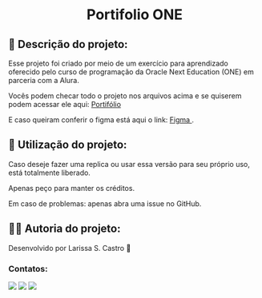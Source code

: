 <h1 align = center> Portifolio ONE </h1>

<h2> 📄 Descrição do projeto: </h2>

<p> Esse projeto foi criado por meio de um exercício para aprendizado oferecido pelo curso de programação da Oracle Next Education (ONE) em parceria com a Alura. </p>
<p> Vocês podem checar todo o projeto nos arquivos acima e se quiserem podem acessar ele aqui: <a href = "https://portifolio-one-larissa.vercel.app/"> Portifólio </a> </p>
<p> E caso queiram conferir o figma está aqui o link: <a href = "https://www.figma.com/design/mI98K8aPVuYXjj2ECSgUmg/Portif%C3%B3lio-ONE?node-id=10-49&t=Au1eExTsr8LO2Gcb-0"> Figma </a>.


<h2> 🤝 Utilização do projeto: </h2>

<p> Caso deseje fazer uma replica ou usar essa versão para seu próprio uso, está totalmente liberado. </p>
<p> Apenas peço para manter os créditos. </p>
<p> Em caso de problemas: apenas abra uma issue no GitHub. </p>


<h2> 👩🏼 Autoria do projeto: </h2>

Desenvolvido por Larissa S. Castro 🦕


<h3> Contatos: </h3>

<div>
<a href="https://instagram.com/brazillian.rapunzel" target="_blank"><img loading="lazy" src="https://img.shields.io/badge/-Instagram-%23E4405F?style=for-the-badge&logo=instagram&logoColor=white" target="_blank"></a>
<a href = "mailto:contato@larisousacastro@gmail.com"><img loading="lazy" src="https://img.shields.io/badge/Gmail-D14836?style=for-the-badge&logo=gmail&logoColor=white" target="_blank"></a>
<a href="https://www.linkedin.com/in/larissa-de-sousa-castro-a91880204/" target="_blank"><img loading="lazy" src="https://img.shields.io/badge/-LinkedIn-%230077B5?style=for-the-badge&logo=linkedin&logoColor=white" target="_blank"></a>   
</div>
